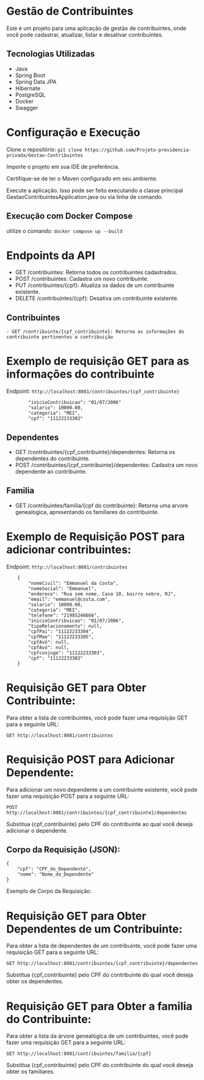 # Gestão de Contribuintes
Este é um projeto para uma aplicação de gestão de contribuintes, onde você pode cadastrar, atualizar, listar e desativar contribuintes.

## Tecnologias Utilizadas

- Java
- Spring Boot
- Spring Data JPA
- Hibernate
- PostgreSQL
- Docker
- Swagger

# Configuração e Execução

Clone o repositório: ``` git clone https://github.com/Projeto-previdencia-privada/Gestao-Contribuintes ```

Importe o projeto em sua IDE de preferência.

Certifique-se de ter o Maven configurado em seu ambiente.

Execute a aplicação. Isso pode ser feito executando a classe principal GestaoContribuintesApplication.java ou via linha de comando.

## Execução com Docker Compose
 utilize o comando: ```docker compose up --build```

# Endpoints da API

- GET /contribuintes: Retorna todos os contribuintes cadastrados.
- POST /contribuintes: Cadastra um novo contribuinte.
- PUT /contribuintes/{cpf}: Atualiza os dados de um contribuinte existente.
- DELETE /contribuintes/{cpf}: Desativa um contribuinte existente.

## Contribuintes

    - GET /contribuinte/{cpf_contribuinte}: Retorna as informações do contribuinte pertinentes a contribuição

# Exemplo de requisição GET para as informações do contribuinte

Endpoint: ```http://localhost:8081/contribuintes/{cpf_contribuinte}```

```
        "inicioContribuicao": "01/07/2006"
        "salario": 10000.00,
        "categoria": "MEI",
        "cpf": "11122233302"
```

## Dependentes

- GET /contribuintes/{cpf_contribuinte}/dependentes: Retorna os dependentes do contribuinte.
- POST /contribuintes/{cpf_contribuinte}/dependentes: Cadastra um novo dependente ao contribuinte.

## Familia

- GET /contribuintes/familia/{cpf do contribuinte}: Retorna uma arvore genealogica, apresentando os familiares do contribuinte.

# Exemplo de Requisição POST para adicionar contribuintes:

Endpoint: ```http://localhost:8081/contribuintes```

```
    {
        "nomeCivil": "Emmanuel da Costa",
        "nomeSocial": "Emmanuel",
        "endereco": "Rua sem nome, Casa 10, bairro nobre, RJ",
        "email": "emmanuel@costa.com",
        "salario": 10000.00,
        "categoria": "MEI",
        "telefone": "21985246666",
        "inicioContribuicao": "01/07/2006",
        "tipoRelacionamento": null,
        "cpfPai": "11122233304",
        "cpfMae": "11122233305",
        "cpfAvô": null,
        "cpfAvó": null,
        "cpfconjuge": "11122233303",
        "cpf": "11122233302"
    }
```

# Requisição GET para Obter Contribuinte:
Para obter a lista de contribuintes, você pode fazer uma requisição GET para a seguinte URL:

```GET http://localhost:8081/contribuintes```

# Requisição POST para Adicionar Dependente:
Para adicionar um novo dependente a um contribuinte existente, você pode fazer uma requisição POST para a seguinte URL:

```POST http://localhost:8081/contribuintes/{cpf_contribuinte}/dependentes```

Substitua {cpf_contribuinte} pelo CPF do contribuinte ao qual você deseja adicionar o dependente.

## Corpo da Requisição (JSON):
```
{
    "cpf": "CPF_do_Dependente",
    "nome": "Nome_do_Dependente"
}
```

Exemplo de Corpo da Requisição:

# Requisição GET para Obter Dependentes de um Contribuinte:
Para obter a lista de dependentes de um contribuinte, você pode fazer uma requisição GET para a seguinte URL:

```GET http://localhost:8081/contribuintes/{cpf_contribuinte}/dependentes```

Substitua {cpf_contribuinte} pelo CPF do contribuinte do qual você deseja obter os dependentes.

# Requisição GET para Obter a familia do Contribuinte:
Para obter a lista da árvore genealógica de um contribuintes, você pode fazer uma requisição GET para a seguinte URL:

```GET http://localhost:8081/contribuintes/familia/{cpf}```

Substitua {cpf_contribuinte} pelo CPF do contribuinte do qual você deseja obter os familiares.
